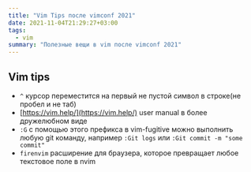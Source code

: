 ```yaml
---
title: "Vim Tips после vimconf 2021"
date: 2021-11-04T21:29:27+03:00
tags:
  - vim
summary: "Полезные вещи в vim после vimconf 2021"
---
```


## Vim tips 
- `^` курсор переместится на первый не пустой символ в строке(не пробел и не таб)
- [https://vim.help/](https://vim.help/) user manual в более дружелюбном виде
- `:G` с помощью этого префикса в vim-fugitive можно выполнить любую git команду, например `:Git logs` или `:Git commit -m "some commit"`
- `firenvim` расширение для браузера, которое превращает любое текстовое поле в nvim
